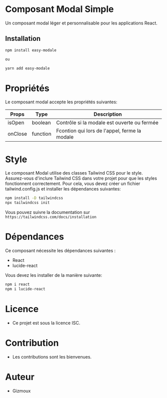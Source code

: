 # Composant Modal Simple

Un composant modal léger et personnalisable pour les applications React.

## Installation

```bash
npm install easy-modale

ou

yarn add easy-modale

```

# Propriétés

Le composant modal accepte les propriétés suivantes:

| Props   | Type     | Description                                   |
| ------- | -------- | --------------------------------------------- |
| isOpen  | boolean  | Contrôle si la modale est ouverte ou fermée   |
| onClose | function | Fcontion qui lors de l'appel, ferme la modale |

# Style

Le composant Modal utilise des classes Tailwind CSS pour le style. Assurez-vous d'inclure Tailwind CSS dans votre projet pour que les styles fonctionnent correctement. Pour cela, vous devez créer un fichier tailwind.config.js et installer les dépendances suivantes:

```bash
npm install -D tailwindcss
npx tailwindcss init
```

Vous pouvez suivre la documentation sur `https://tailwindcss.com/docs/installation`

# Dépendances

Ce composant nécessite les dépendances suivantes :

- React
- lucide-react

Vous devez les installer de la manière suivante:

```bash
npm i react
npm i lucide-react
```

# Licence

- Ce projet est sous la licence ISC.

# Contribution

- Les contributions sont les bienvenues.

# Auteur

- Gizmoux
